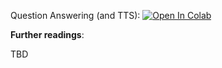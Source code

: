 Question Answering (and TTS):
[![Open In Colab](https://colab.research.google.com/assets/colab-badge.svg)](https://colab.research.google.com/github/girafe-ai/ml-mipt/blob/24s_harbour_dlia/day06_intro_to_llm/practice.ipynb)

**Further readings**:

TBD
